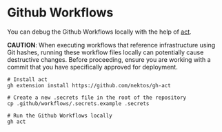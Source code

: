 # Github Workflows

You can debug the Github Workflows locally with the help of [act](https://nektosact.com/introduction.html).

**CAUTION**: When executing workflows that reference infrastructure using Git hashes,
running these workflow files locally can potentially cause destructive changes.
Before proceeding, ensure you are working with a commit that you have specifically approved for deployment.

```
# Install act
gh extension install https://github.com/nektos/gh-act

# Create a new .secrets file in the root of the repository
cp .github/workflows/.secrets.example .secrets

# Run the Github Workflows locally
gh act
```
